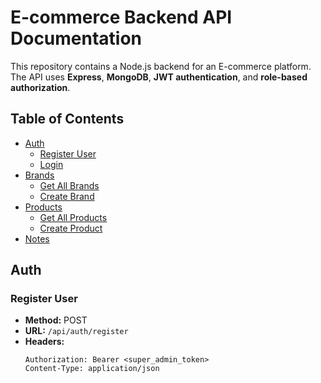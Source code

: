 # E-commerce Backend API Documentation

This repository contains a Node.js backend for an E-commerce platform.  
The API uses **Express**, **MongoDB**, **JWT authentication**, and **role-based authorization**.

## Table of Contents

- [Auth](#auth)
  - [Register User](#register-user)
  - [Login](#login)
- [Brands](#brands)
  - [Get All Brands](#get-all-brands)
  - [Create Brand](#create-brand)
- [Products](#products)
  - [Get All Products](#get-all-products)
  - [Create Product](#create-product)
- [Notes](#notes)

## Auth

### Register User

- **Method:** POST  
- **URL:** `/api/auth/register`  
- **Headers:**
  ```http
  Authorization: Bearer <super_admin_token>
  Content-Type: application/json
